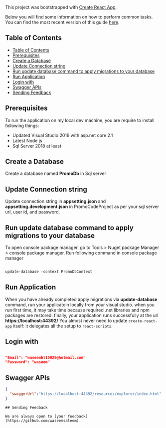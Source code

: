 
This project was bootstrapped with [Create React App](https://github.com/facebookincubator/create-react-app).

Below you will find some information on how to perform common tasks.<br>
You can find the most recent version of this guide [here](https://github.com/facebookincubator/create-react-app/blob/master/packages/react-scripts/template/README.md).

## Table of Contents

- [Table of Contents](#table-of-contents)
- [Prerequisites](#prerequisites)
- [Create a Database](#create-a-database)
- [Update Connection string](#update-connection-string)
- [Run update database command to apply migrations to your database](#run-update-database-command-to-apply-migrations-to-your-database)
- [Run Application](#run-application)
- [Login with](#login-with)
- [Swagger APIs](#swagger-apis)
- [Sending Feedback](#sending-feedback)

## Prerequisites

To run the application on my local dev machine, you are require to install following things:

* Updated Visual Studio 2019 with asp.net core 2.1
* Latest Node js
* Sql Server 2018 at least

## Create a Database
Create a database named **PromoDb** in Sql server

## Update Connection string
Update connection string in **appsetting.json** and **appsetting.development.json** in PromoCodeProject as per your sql server url, user id, and password.

## Run update database command to apply migrations to your database
To open console package manager, go to Tools > Nuget package Manager > console package manager. Run following command in console package manager 

```powershell

update-database -context PromoDbContext

``` 

## Run Application

When you have already completed apply migrations via **update-database** command, run your applicatoin locally from your visual studio. when you run first time, it may take time because required .net libraries and npm packages are restored. finally, your application runs successfully at the url **https://localhost:44392/**
You almost never need to update `create-react-app` itself: it delegates all the setup to `react-scripts`.

## Login with
``` json

"Email": "waseembt10029@hotmail.com"
"Password": "waseem"

```
## Swagger APIs


```json
{
  "swaggerUrl":"https://localhost:44392/resources/explorer/index.html"
}
```


```
## Sending Feedback

We are always open to [your feedback](https://github.com/waseemsaleem).
